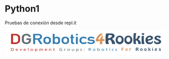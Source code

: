 # Python1
Pruebas de conexión desde repl.it

![Título DGRobotics4Rookies](/images/DGRobotics4Rookies.png)



